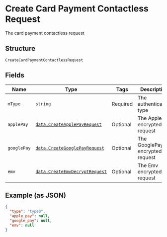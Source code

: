 
# Create Card Payment Contactless Request

The card payment contactless request

## Structure

`CreateCardPaymentContactlessRequest`

## Fields

| Name | Type | Tags | Description |
|  --- | --- | --- | --- |
| `mType` | `string` | Required | The authentication type |
| `applePay` | [`data.CreateApplePayRequest`](../../doc/models/create-apple-pay-request.md) | Optional | The ApplePay encrypted request |
| `googlePay` | [`data.CreateGooglePayRequest`](../../doc/models/create-google-pay-request.md) | Optional | The GooglePay encrypted request |
| `emv` | [`data.CreateEmvDecryptRequest`](../../doc/models/create-emv-decrypt-request.md) | Optional | The Emv encrypted request |

## Example (as JSON)

```json
{
  "type": "type0",
  "apple_pay": null,
  "google_pay": null,
  "emv": null
}
```

